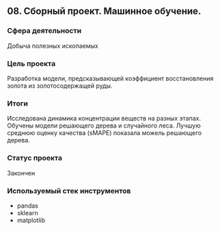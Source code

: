 ## 08. Сборный проект. Машинное обучение.

### Сфера деятельности
Добыча полезных ископаемых

### Цель проекта

Разработка модели, предсказывающей коэффициент восстановления золота из золотосодержащей руды.

### Итоги
Исследована динамика концентрации веществ на разных этапах. Обучены модели решающего дерева и случайного леса. Лучшую среднюю оценку качества (sMAPE) показала можель решающего дерева.

### Статус проекта
Закончен

### Используемый стек инструментов

- pandas
- sklearn
- matplotlib
